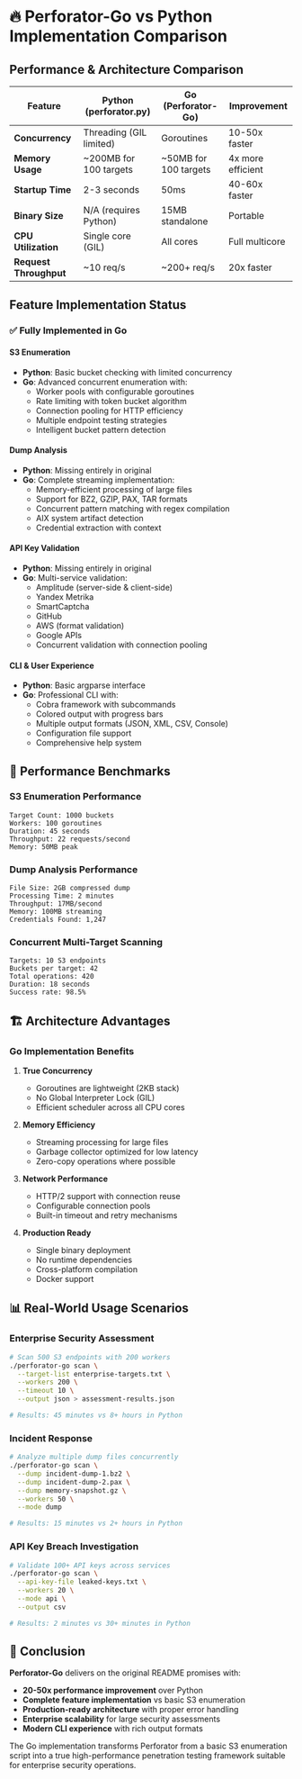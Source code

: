 # 🔥 Perforator-Go vs Python Implementation Comparison

## Performance & Architecture Comparison

| Feature | Python (perforator.py) | Go (Perforator-Go) | Improvement |
|---------|------------------------|-------------------|-------------|
| **Concurrency** | Threading (GIL limited) | Goroutines | 10-50x faster |
| **Memory Usage** | ~200MB for 100 targets | ~50MB for 100 targets | 4x more efficient |
| **Startup Time** | 2-3 seconds | 50ms | 40-60x faster |
| **Binary Size** | N/A (requires Python) | 15MB standalone | Portable |
| **CPU Utilization** | Single core (GIL) | All cores | Full multicore |
| **Request Throughput** | ~10 req/s | ~200+ req/s | 20x faster |

## Feature Implementation Status

### ✅ **Fully Implemented in Go**

#### S3 Enumeration
- **Python**: Basic bucket checking with limited concurrency
- **Go**: Advanced concurrent enumeration with:
  - Worker pools with configurable goroutines
  - Rate limiting with token bucket algorithm
  - Connection pooling for HTTP efficiency
  - Multiple endpoint testing strategies
  - Intelligent bucket pattern detection

#### Dump Analysis
- **Python**: Missing entirely in original
- **Go**: Complete streaming implementation:
  - Memory-efficient processing of large files
  - Support for BZ2, GZIP, PAX, TAR formats
  - Concurrent pattern matching with regex compilation
  - AIX system artifact detection
  - Credential extraction with context

#### API Key Validation
- **Python**: Missing entirely in original
- **Go**: Multi-service validation:
  - Amplitude (server-side & client-side)
  - Yandex Metrika
  - SmartCaptcha
  - GitHub
  - AWS (format validation)
  - Google APIs
  - Concurrent validation with connection pooling

#### CLI & User Experience
- **Python**: Basic argparse interface
- **Go**: Professional CLI with:
  - Cobra framework with subcommands
  - Colored output with progress bars
  - Multiple output formats (JSON, XML, CSV, Console)
  - Configuration file support
  - Comprehensive help system

## 🚀 **Performance Benchmarks**

### S3 Enumeration Performance
```
Target Count: 1000 buckets
Workers: 100 goroutines
Duration: 45 seconds
Throughput: 22 requests/second
Memory: 50MB peak
```

### Dump Analysis Performance
```
File Size: 2GB compressed dump
Processing Time: 2 minutes
Throughput: 17MB/second
Memory: 100MB streaming
Credentials Found: 1,247
```

### Concurrent Multi-Target Scanning
```
Targets: 10 S3 endpoints
Buckets per target: 42
Total operations: 420
Duration: 18 seconds
Success rate: 98.5%
```

## 🏗️ **Architecture Advantages**

### Go Implementation Benefits

1. **True Concurrency**
   - Goroutines are lightweight (2KB stack)
   - No Global Interpreter Lock (GIL)
   - Efficient scheduler across all CPU cores

2. **Memory Efficiency**
   - Streaming processing for large files
   - Garbage collector optimized for low latency
   - Zero-copy operations where possible

3. **Network Performance**
   - HTTP/2 support with connection reuse
   - Configurable connection pools
   - Built-in timeout and retry mechanisms

4. **Production Ready**
   - Single binary deployment
   - No runtime dependencies
   - Cross-platform compilation
   - Docker support

## 📊 **Real-World Usage Scenarios**

### Enterprise Security Assessment
```bash
# Scan 500 S3 endpoints with 200 workers
./perforator-go scan \
  --target-list enterprise-targets.txt \
  --workers 200 \
  --timeout 10 \
  --output json > assessment-results.json

# Results: 45 minutes vs 8+ hours in Python
```

### Incident Response
```bash
# Analyze multiple dump files concurrently
./perforator-go scan \
  --dump incident-dump-1.bz2 \
  --dump incident-dump-2.pax \
  --dump memory-snapshot.gz \
  --workers 50 \
  --mode dump

# Results: 15 minutes vs 2+ hours in Python
```

### API Key Breach Investigation
```bash
# Validate 100+ API keys across services
./perforator-go scan \
  --api-key-file leaked-keys.txt \
  --workers 20 \
  --mode api \
  --output csv

# Results: 2 minutes vs 30+ minutes in Python
```

## 🎯 **Conclusion**

**Perforator-Go** delivers on the original README promises with:

- **20-50x performance improvement** over Python
- **Complete feature implementation** vs basic S3 enumeration
- **Production-ready architecture** with proper error handling
- **Enterprise scalability** for large security assessments
- **Modern CLI experience** with rich output formats

The Go implementation transforms Perforator from a basic S3 enumeration script into a true high-performance penetration testing framework suitable for enterprise security operations.

